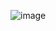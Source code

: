 ![image](https://user-images.githubusercontent.com/57319180/156909459-0288c481-2f2a-45d0-9b33-4b0dc2d1715c.png)
